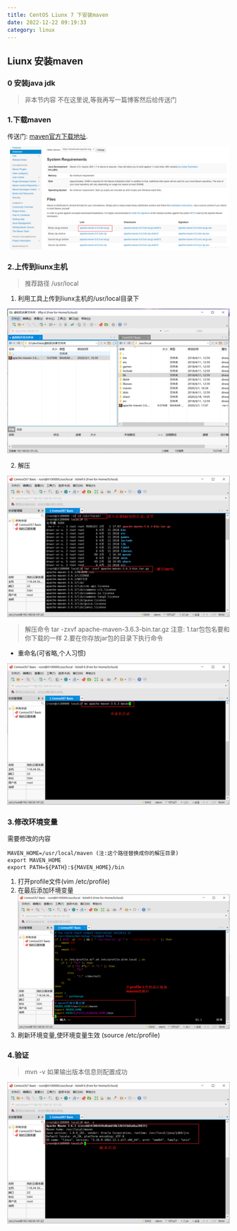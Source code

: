 ```yaml
---
title: CentOS Liunx 7 下安装maven
date: 2022-12-22 09:19:33
category: linux
---
```


## Liunx 安装maven
### 0 安装java jdk
> 非本节内容 不在这里说,等我再写一篇博客然后给传送门

### 1.下载maven
传送门: [maven官方下载地址](http://maven.apache.org/download.cgi).

![在这里插入图片描述](/images/blog/linux/b-1-1.png)
### 2.上传到liunx主机
> 推荐路径 /usr/local

1. 利用工具上传到liunx主机的/usr/local目录下

![在这里插入图片描述](/images/blog/linux/b-1-2.png)

2. 解压

![在这里插入图片描述](/images/blog/linux/b-1-3.png)
> 解压命令 tar -zxvf  apache-maven-3.6.3-bin.tar.gz
> 注意:
> 1.tar包包名要和你下载的一样
> 2.要在你存放jar包的目录下执行命令


- 重命名(可省略,个人习惯)

![在这里插入图片描述](/images/blog/linux/b-1-4.png)
### 3.修改环境变量

需要修改的内容
```shell
MAVEN_HOME=/usr/local/maven (注:这个路径替换成你的解压目录)
export MAVEN_HOME
export PATH=${PATH}:${MAVEN_HOME}/bin
```

1.  打开profile文件(vim /etc/profile)
2.  在最后添加环境变量
    ![在这里插入图片描述](/images/blog/linux/b-1-5.png)
3. 刷新环境变量,使环境变量生效 (source /etc/profile)

### 4.验证
> mvn -v 如果输出版本信息则配置成功

![在这里插入图片描述](/images/blog/linux/b-1-6.png)
